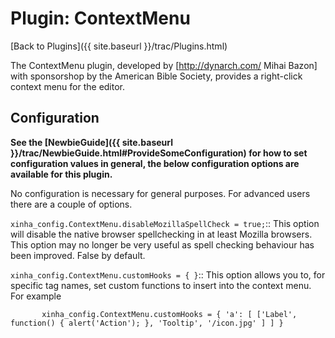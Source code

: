 # Plugin: ContextMenu

[Back to Plugins]({{ site.baseurl }}/trac/Plugins.html)

The ContextMenu plugin, developed by [http://dynarch.com/ Mihai Bazon] with sponsorshop by the American Bible Society, provides a right-click context menu for the editor.

## Configuration

**See the [NewbieGuide]({{ site.baseurl }}/trac/NewbieGuide.html#ProvideSomeConfiguration) for how to set configuration values in general, the below configuration options are available for this plugin.**

No configuration is necessary for general purposes.  For advanced users there are a couple of options.

  `xinha_config.ContextMenu.disableMozillaSpellCheck = true;`::
    This option will disable the native browser spellchecking in at least Mozilla browsers.  This option may no longer be very useful as spell checking behaviour has been improved.  False by default.

  `xinha_config.ContextMenu.customHooks = { }`::
     This option allows you to, for specific tag names, set custom functions to insert into the context menu.  For example

```
       xinha_config.ContextMenu.customHooks = { 'a': [ ['Label', function() { alert('Action'); }, 'Tooltip', '/icon.jpg' ] ] }
```

